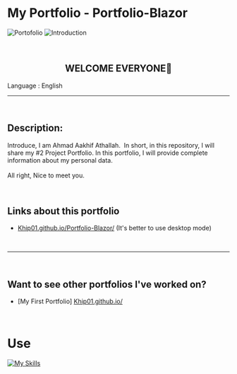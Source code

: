 # My Portfolio - Portfolio-Blazor

<img src="https://img.shields.io/badge/Type-Portfolio-yellowgreen?logo=files&logoColor=white" alt="Portofolio"> <img src="https://img.shields.io/badge/-Introduction-red" alt="Introduction">

<br>

<h2 style="text-align:center;">WELCOME EVERYONE👋</h2>

Language : English

---

<br>

## Description:
Introduce, I am Ahmad Aakhif Athallah. 
In short, in this repository, I will share my #2 Project Portfolio. In this portfolio, I will provide complete information about my personal data.
<br>
<br>
All right, Nice to meet you.

<br>

## Links about this portfolio
- [Khip01.github.io/Portfolio-Blazor/](https://khip01.github.io/Portfolio-Blazor/) (It's better to use desktop mode)

<br>

---

<br>

## Want to see other portfolios I've worked on?
- [My First Portfolio] [Khip01.github.io/](https://khip01.github.io/)

<br>

# Use
[![My Skills](https://skillicons.dev/icons?i=cs,dotnet,visualstudio)](https://github.com/Khip01)
